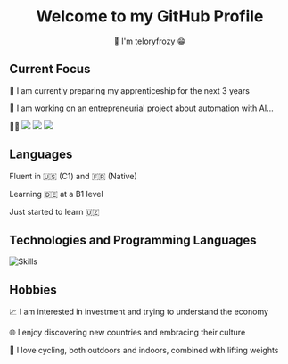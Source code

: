 <h1 align="center">
  <b>Welcome to my GitHub Profile</b>  
</h1>
<p align="center">👋 I'm teloryfrozy 😁</p>


## Current Focus

<p>🌱 I am currently preparing my apprenticeship for the next 3 years</p>
<p>🚀 I am working on an entrepreneurial project about automation with AI...</p>
<p>🧑‍💻 <img src="https://img.shields.io/badge/ChatGPT-74aa9c?style=for-the-badge&logo=openai&logoColor=white"/> <img src="https://img.shields.io/badge/Linux-FCC624?style=for-the-badge&logo=linux&logoColor=black"/> <img src="https://img.shields.io/badge/GIT-E44C30?style=for-the-badge&logo=git&logoColor=white"/></p>

## Languages

<p>Fluent in 🇺🇸 (C1) and 🇫🇷 (Native)</p>
<p>Learning 🇩🇪 at a B1 level</p>
<p>Just started to learn 🇺🇿</p>


## Technologies and Programming Languages

<img src="https://skillicons.dev/icons?i=py,django,vscode,notion,qt,latex,react,vue,ts" alt="Skills" />


## Hobbies

<p>📈 I am interested in investment and trying to understand the economy</p>
<p>🌐 I enjoy discovering new countries and embracing their culture</p>
<p>🚴 I love cycling, both outdoors and indoors, combined with lifting weights</p>


<!---
teloryfrozy/teloryfrozy is a ✨ special ✨ repository because its `README.md` (this file) appears on your GitHub profile.
You can click the Preview link to take a look at your changes.
--->
